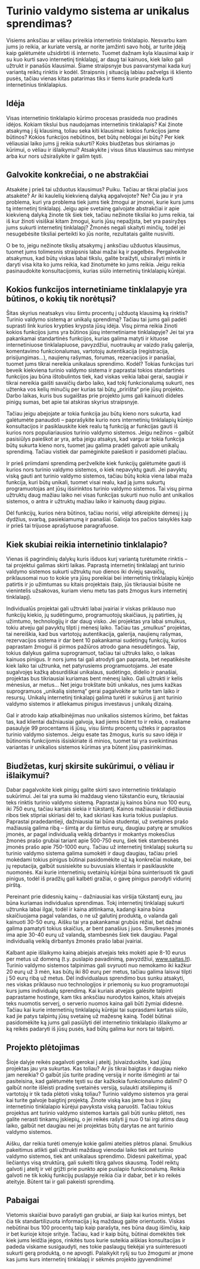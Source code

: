 # Turinio valdymo sistema ar unikalus sprendimas?

Visiems anksčiau ar vėliau prireikia internetinio tinklalapio. Nesvarbu kam jums jo reikia, ar kuriate verslą, ar norite įamžinti savo hobį, ar turite įdėją kaip galėtumėte užsidirbti iš interneto.  Tuomet dažnam kyla klausimai kaip ir su kuo kurti savo internetinį tinklalapį, ar daug tai kainuos, kiek laiko gali užtrukt ir panašūs klausimai. Šiame straipsnyje bus pasvarstymai kada kurį variantą reiktų rinktis ir kodėl. Straipsnis į situaciją labiau pažvelgs iš kliento pusės, tačiau vienas kitas patarimas tiks ir tiems kurie pradeda kurti internetinius tinklalapius.

## Idėja

Visas internetinio tinklalapio kūrimo procesas prasideda nuo pradinės idėjos. Kokiam tikslui bus naudojamas internetinis tinklalapis? Kai žinote atsakymą į šį klausimą, toliau seka kiti klausimai: kokios funkcijos jame būtinos? Kokios funkcijos nebūtinos, bet būtų neblogai jei būtų? Per kiek vėliausiai laiko jums jį reikia sukurti? Koks biudžetas bus skiriamas jo kūrimui, o vėliau ir išlaikymui? Atsakykite į visus šitus klausimus sau mintyse arba kur nors užsirašykite ir galim tęsti.

## Galvokite konkrečiai, o ne abstrakčiai

Atsakėte į prieš tai užduotus klausimus? Puiku. Tačiau ar tikrai plačiai juos atsakėte? Ar iki kaulelių kiekvieną dalyką apgalvojote? Ne? Čia jau ir yra problema, kuri yra problema tiek jums tiek žmogui ar įmonei, kurie kurs jums tą internetinį tinklalapį. Jeigu apie svetainę galvojate abstrakčiai ir apie kiekvieną dalyką žinote tik šiek tiek, tačiau nežinote tiksliai ko jums reikia, tai iš kur žinoti visiškai kitam žmogui, kuris jūsų nepažįsta, bet yra pasiryžęs jums sukurti internetinį tinklalapį? Žmonės negali skaityti minčių, todėl jei nesugebėsite tiksliai perteikti ko jūs norite, rezultatais galite nusivilti.

O be to, jeigu nežinote tikslių atsakymų į anksčiau užduotus klausimus, tuomet jums tolimesnis straipsnis labai mažai ką ir pagelbės. Pergalvokite atsakymus, kad būtų viskas labai tikslu, galite braižyti, užsirašyti mintis ir daryti visa kita ko jums reikia, kad žinotumėte ko jums reikia. Jeigu reikia pasinaudokite konsultacijomis, kurias siūlo internetinių tinklalapių kūrėjai.
## Kokios funkcijos internetiniame tinklalapyje yra būtinos, o kokių tik norėtųsi?

Šitas skyrius neatsakys visu šimtu procentų į užduotą klausimą ką rinktis? Turinio valdymo sistemą ar unikalų sprendimą? Tačiau tai jums gali padėti suprasti link kurios krypties krypsta jūsų idėja. Visų pirma reikia žinoti kokios funkcijos jums yra būtinos jūsų internetiniame tinklalapyje? Jei tai yra pakankamai standartinės funkcijos, kurias galima matyti ir kituose internetiniuose tinklalapiuose, pavyzdžiui, nuotraukų ar vaizdo įrašų galerija, komentavimo funkcionalumas, vartotojų autentikacija (registracija, prisijungimas…), naujienų rašymas, forumas, rezervacijos ir panašiai, tuomet jums tikrai nereikia unikalaus sprendimo. Kodėl? Tokias funkcijas turi beveik kiekviena turinio valdymo sistema ir paprastai tokios standartinės funkcijos jau būna ištobulintos tiek, kad viskas veikia labai gerai, saugiai ir tikrai nereikia gaišti savaičių darbo laiko, kad tokį funkcionalumą sukurti, nes užtenka vos kelių minučių per kurias tai būtų „pririšta“ prie jūsų projekto. Darbo laikas, kuris bus sugaištas prie projekto jums gali kainuoti dideles pinigų sumas, bet apie tai atskiras skyrius straipsnyje.

Tačiau jeigu abejojate ar tokia funkcija jau būtų kieno nors sukurta, kad galėtumėte panaudoti – paprašykite kurio nors internetinių tinklalapių kūrėjo konsultacijos ir pasiklauskite kiek realu tą funkciją ar funkcijas gauti iš kurios nors populiariausios turinio valdymo sistemos. Jeigu nežinos – galbūt pasisiūlys paieškot ar yra, arba jeigu atsakys, kad vargu ar tokia funkcija būtų sukurta kieno nors, tuomet jau galima pradėti galvoti apie unikalų sprendimą. Tačiau vistiek dar pamėginkite paieškoti ir pasidomėti plačiau.

Ir prieš priimdami sprendimą peržvelkite kiek funkcijų galėtumėte gauti iš kurios nors turinio valdymo sistemos, o kiek nepavyktų gauti. Jei pavyktų viską gauti ant turinio valdymo sistemos, tačiau būtų kokia viena labai maža funkcija, kuri būtų unikali, tuomet visai realu, kad ją jums sukurtų programuotojas ant jūsų išsirinktos turinio valdymo sistemos. Tai visų pirma užtruktų daug mažiau laiko nei visas funkcijas sukurti nuo nulio ant unikalios sistemos, o antra ir užtruktų mažiau laiko ir kainuotų daug pigiau.

Dėl funkcijų, kurios nėra būtinos, tačiau norisi, vėlgi atkreipkite dėmesį į jų dydžius, svarbą, pasiekiamumą ir panašiai. Galioja tos pačios taisyklės kaip ir prieš tai trijuose aprašytuose paragrafuose.

## Kiek skubiai reikia internetinio tinklalapio?

Vienas iš pagrindinių dalykų kuris išduos kurį variantą turėtumėte rinktis – tai projektui galimas skirti laikas. Paprastą internetinį tinklalapį ant turinio valdymo sistemos sukurti užtruktų nuo dienos iki dviejų savaičių, priklausomai nuo to kokie yra jūsų poreikiai bei internetinių tinklalapių kūrėjo patirtis ir jo užimtumas su kitais projektais (taip, jūs tikriausiai būsite ne vienintelis užsakovas, kuriam vienu metu tas pats žmogus kurs internetinį tinklalapį).

Individualūs projektai gali užtrukti labai įvairiai ir viskas priklauso nuo funkcijų kiekio, jų sudėtingumo, programuotojų skaičiaus, jų patirties, jų užimtumo, technologijų ir dar daug visko. Jei projektas yra labai smulkus, tokiu atveju gal pavyktų tilpti į mėnesį laiko. Tačiau tas „smulkus“ projektas, tai nereiškia, kad bus vartotojų autentikacija, galerija, naujienų rašymas, rezervacijos sistema ir dar bent 10 pakankamai sudėtingų funkcijų, kurios paprastam žmogui iš pirmos pažiūros atrodo gana nesudėtingos. Taip, tokius dalykus galima suprogramuot, tačiau tai užtruks laiko, o laikas kainuos pinigus. Ir nors jums tai gali atrodyti gan paprasta, bet nepatikėsite kiek laiko tai užtrunka, net patyrusiems programuotojams. Jei esate sugalvojęs kažką absurdiškai unikalaus, sudėtingo, didelio ir panašiai, projektas bus tikriausiai kuriamas bent mėnesį laiko. Gali užtrukti ir kelis mėnesius, ar metus… Net jeigu trokštate būti unikalus, nes jums kažkas suprogramuos „unikalią sistemą“ gerai pagalvokite ar turite tam laiko ir resursų. Unikalų internetinį tinkalapį galima turėti ir sukūrus jį ant turinio valdymo sistemos ir atliekamus pinigus investavus į unikalų dizainą.

Gal ir atrodo kaip atkalbinėjimas nuo unikalios sistemos kūrimo, bet faktas tas, kad klientai dažniausiai galvoja, kad jiems būtent to ir reikia, o realiame pasaulyje 99 procentams iš jūsų, visu šimtu procentų užteks ir paprastos turinio valdymo sistemos. Jeigu esate tas žmogus, kuris su savo idėja ir būtinomis funkcijomis išsiskiriate iš minios, tuomet tai yra sveikintinas variantas ir unikalios sistemos kūrimas yra būtent jūsų pasirinkimas.

## Biudžetas, kurį skirsite sukūrimui, o vėliau ir išlaikymui?

Dabar pagalvokite kiek pinigų galite skirti savo internetinio tinklalapio sukūrimui. Jei tai yra suma iki maždaug vieno tūkstančio eurų, tikriausiai teks rinktis turinio valdymo sistemą. Paprastai jų kainos būna nuo 100 eurų, iki 750 eurų, tačiau kartais siekia ir tūkstantį. Kainos mažiausiai ir didžiausia ribos tiek stipriai skiriasi dėl to, kad skiriasi kas kuria tokius puslapius. Paprastai pradedantieji, dažniausiai tai būna studentai, už svetaines prašo mažiausią galima ribą – šimtą ar du šimtus eurų, daugiau patyrę ar smulkios įmonės, ar pagal individualią veiklą dirbantys ir mokantys mokesčius žmonės prašo grubiai tariant apie 500-750 eurų, šiek tiek stambesnės įmonės prašo apie 750-1000 eurų. Tačiau už internetinį tinklalapį sukurtą su turinio valdymo sistema galima sumokėti ir daug daugiau, tačiau prieš mokėdami tokius pinigus būtinai pasidomėkite už ką konkrečiai mokate, bei jų reputacija, galbūt susisiekite su buvusiais klientais ir pasiklauskite nuomonės. Kai kurie internetinių svetainių kūrėjai būna suinterisuoti tik gauti pinigus, todėl iš pradžių gali kalbėti gražiai, o gavę pinigus parodyti vidurinį pirštą.

Pereinant prie didesnių kainų – dažniausiai kas viršija tūkstantį eurų, jau būna kuriamas individualus sprendimas. Tokį internetinį tinklalapį sukurti užtrunka labai ilgai, todėl ir kaina atitinkama, kadangi kaina būna skaičiuojama pagal valandas, o ne už galutinį produktą, o valanda gali kainuoti 30-50 eurų. Aišku tai yra pakankamai grubūs rėžiai, bet dažnai galima pamatyti tokius skaičius, ar bent panašius į juos. Smulkesnės įmonės ima apie 30-40 eurų už valandą, stambesnės šiek tiek daugiau. Pagal individualią veiklą dirbantys žmonės prašo labai įvairiai.

Kalbant apie išlaikymo kainą abiejais atvejais teks mokėti apie 8-10 eurus per metus už domeną (t.y. puslapio pavadinimą, pavyzdžiui, www.saitas.lt). Turinio valdymo sistemos talpinimas gali svyruoti nuo nemokamo iki kažkur 20 eurų už 3 mėn, kas būtų iki 80 eurų per metus, tačiau galima laisvai tilpti į 50 eurų ribą už metus. Dėl individualaus sprendimo bus sunku atsakyti, nes viskas priklauso nuo technologijos ir priemonių su kuo programuotojai kurs jums individualų sprendimą. Kai kuriais atvejais galėsite talpinti paprastame hostinge, kam tiks anksčiau nurodytos kainos, kitais atvejais teks nuomotis serverį, o serverio nuomos kaina gali būti žymiai didesnė. Tačiau kai kurie internetinių tinklalapių kūrėjai tai suprasdami kartais siūlo, kad jie patys talpintų jūsų svetainę už mažesnę kainą. Todėl būtinai pasidomėkite ką jums gali pasiūlyti dėl internetinio tinklalapio išlaikymo ar ką reikės padaryti iš jūsų pusės, kad būtų galima kur nors tai talpinti.

## Projekto plėtojimas

Šioje dalyje reikės pagalvoti gerokai į ateitį. Įsivaizduokite, kad jūsų projektas jau yra sukurtas. Kas toliau? Ar jis tikrai baigtas ir daugiau nieko jam nereikia? O galbūt jūs turite pradinę versiją ir norite išmėginti ar tai pasiteisina, kad galėtumėte tęsti su dar kažkokia funkcionalumo dalimi? O galbūt norite išleisti pradinę svetainės versiją, sulaukti atsiliepimų iš vartotojų ir tik tada plėtoti viską toliau? Turinio valdymo sistemos yra gerai kai turite galvoje baigtinį projektą. Žinote viską kas jame bus ir jūsų internetinio tinklalapio kūrėjui pavyksta viską paruošti. Tačiau tokius projektus ant turinio valdymo sistemos kartais gali būti sunku plėtoti, nes galite nerasti tinkamų įskiepių, o jei reikės rašyti jį nuo 0 tai irgi atims daug laiko, galbūt net daugiau nei jei projektas būtų darytas ne ant turinio valdymo sistemos.

Aišku, dar reikia turėti omenyje kokie galimi ateities plėtros planai. Smulkius pakeitimus atlikti gali užtrukti maždaug vienodai laiko tiek ant turinio valdymo sistemos, tiek ant unikalaus sprendimo. Didesni pakeitimai, ypač liečiantys visą struktūrą, gali sukelti tikrą galvos skausmą. Todėl reiktų galvoti į ateitį ir vėl grįžti prie punkto apie puslapio funkcionalumą. Reikia galvoti ne tik kokių funkcijų puslapyje reikia čia ir dabar, bet ir ko reikės ateityje. Būtent tai ir gali pakeisti sprendimą.

## Pabaigai

Vietomis skaičiai buvo parašyti gan grubiai, ar šiaip kai kurios mintys, bet čia tik standartilizuota informacija į ką maždaug galite orientuotis. Viskas nebūtinai bus 100 procentų taip kaip parašyta, nes būna daug išimčių, kaip ir bet kurioje kitoje srityje. Tačiau, kad ir kaip būtų, būtinai domėkitės tiek kiek jums leidžia jėgos, rinkitės tuos kurie suteikia aiškias konsultacijas ir padeda viskame susigaudyti, nes tokie paslaugų tiekėjai yra suinteresuoti sukurti gerą produktą, o ne apvogti. Palaikykit ryšį su tuo žmogumi ar įmone kas jums kurs internetinį tinklalapį ir sėkmės projekto įgyvendinime!
